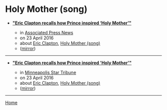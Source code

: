 # Holy Mother (song)

 - [**"Eric Clapton recalls how Prince inspired ‘Holy Mother’"**](https://apnews.com/cfccdaf1481040cc962ce6bc1a79d227)

    - in [Associated Press News](https://apnews.com/)
    - on 23 April 2016
    - about [Eric Clapton](../../../topics/eric-clapton/index.md), [Holy Mother (song)](../../../topics/song/holy-mother/index.md)
    - ([mirror](https://web.archive.org/web/*/https://apnews.com/cfccdaf1481040cc962ce6bc1a79d227))

----

 - [**"Eric Clapton recalls how Prince inspired 'Holy Mother'"**](https://www.startribune.com/eric-clapton-recalls-how-prince-inspired-holy-mother/376852721/)

    - in [Minneapolis Star Tribune](https://www.startribune.com/)
    - on 23 April 2016
    - about [Eric Clapton](../../../topics/eric-clapton/index.md), [Holy Mother (song)](../../../topics/song/holy-mother/index.md)
    - ([mirror](https://web.archive.org/web/*/https://www.startribune.com/eric-clapton-recalls-how-prince-inspired-holy-mother/376852721/))

----

[Home](../index.md)
